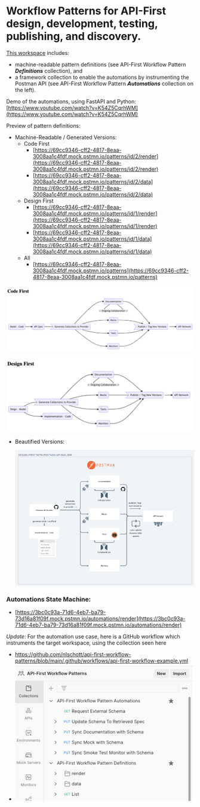 # Workflow Patterns for API-First design, development, testing, publishing, and discovery.

[This workspace](https://www.postman.com/postman/workspace/api-first-workflow-patterns/overview) includes:

*   machine-readable pattern definitions (see API-First Workflow Pattern ***Definitions*** collection), and
*   a framework collection to enable the automations by instrumenting the Postman API (see API-First Workflow Pattern ***Automations*** collection on the left).
    

Demo of the automations, using FastAPI and Python: [https://www.youtube.com/watch?v=K54Z5CqrhWM](https://www.youtube.com/watch?v=K54Z5CqrhWM)

Preview of pattern definitions:

*   Machine-Readable / Generated Versions:
    *   Code First
        *   [https://69cc9346-cff2-4817-8eaa-3008aa1c4fdf.mock.pstmn.io/patterns/id/2/render](https://69cc9346-cff2-4817-8eaa-3008aa1c4fdf.mock.pstmn.io/patterns/id/2/render)
        *   [https://69cc9346-cff2-4817-8eaa-3008aa1c4fdf.mock.pstmn.io/patterns/id/2/data](https://69cc9346-cff2-4817-8eaa-3008aa1c4fdf.mock.pstmn.io/patterns/id/2/data)
    *   Design First
        *   [https://69cc9346-cff2-4817-8eaa-3008aa1c4fdf.mock.pstmn.io/patterns/id/1/render](https://69cc9346-cff2-4817-8eaa-3008aa1c4fdf.mock.pstmn.io/patterns/id/1/render)
        *   [https://69cc9346-cff2-4817-8eaa-3008aa1c4fdf.mock.pstmn.io/patterns/id/1/data](https://69cc9346-cff2-4817-8eaa-3008aa1c4fdf.mock.pstmn.io/patterns/id/1/data)
    *   All
        *   [https://69cc9346-cff2-4817-8eaa-3008aa1c4fdf.mock.pstmn.io/patterns](https://69cc9346-cff2-4817-8eaa-3008aa1c4fdf.mock.pstmn.io/patterns)

![](https://raw.githubusercontent.com/nlschott/api-first-workflow-patterns/main/pattern-diagrams-static/code-first-general.png)

![](https://raw.githubusercontent.com/nlschott/api-first-workflow-patterns/main/pattern-diagrams-static/design-first-general.png)

*   Beautified Versions:  
    
    ![](https://raw.githubusercontent.com/nlschott/api-first-workflow-patterns/main/pattern-diagrams-static/beautified-design-first-general.png)
    

### Automations State Machine:

*   [https://3bc0c93a-71d6-4eb7-ba79-73d16a81f09f.mock.pstmn.io/automations/render](https://3bc0c93a-71d6-4eb7-ba79-73d16a81f09f.mock.pstmn.io/automations/render)

_Update_: For the automation use case, here is a GitHub workflow which instruments the target workspace, using the collection seen here
- https://github.com/nlschott/api-first-workflow-patterns/blob/main/.github/workflows/api-first-workflow-example.yml
- ![](https://raw.githubusercontent.com/nlschott/api-first-workflow-patterns/main/pattern-diagrams-static/automation-collection-screenshot.png)

